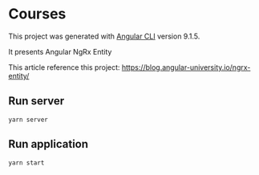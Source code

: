 # Courses

This project was generated with [Angular CLI](https://github.com/angular/angular-cli) version 9.1.5.

It presents Angular NgRx Entity

This article reference this project:
https://blog.angular-university.io/ngrx-entity/

## Run server
`
 yarn server
`

## Run application
`
 yarn start
`